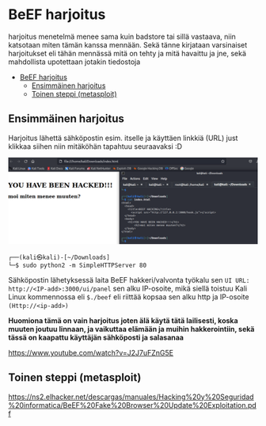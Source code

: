 # BeEF harjoitus

harjoitus menetelmä menee sama kuin badstore tai sillä vastaava, niin katsotaan miten tämän kanssa mennään. Sekä tänne kirjataan varsinaiset harjoitukset eli tähän mennässä mitä on tehty ja mitä havaittu ja jne, sekä mahdollista upotettaan jotakin tiedostoja 

- [BeEF harjoitus](#beef-harjoitus)
    * [Ensimmäinen harjoitus](#ensimmäinen-harjoitus)
    * [Toinen steppi (metasploit)](#toinen-steppi-metasploit)

## Ensimmäinen harjoitus

Harjoitus lähettä sähköpostin esim. itselle ja käyttäen linkkiä (URL) just klikkaa siihen niin mitäköhän tapahtuu seuraavaksi :D

![Alt text](../beef-harj/beef-6.PNG)

```
┌──(kali㉿kali)-[~/Downloads]
└─$ sudo python2 -m SimpleHTTPServer 80  
```

Sähköpostin lähetyksessä laita BeEF hakkeri/valvonta työkalu sen `UI URL:   http://<IP-add>:3000/ui/panel` sen alku IP-osoite, mikä siellä toistuu Kali Linux kommennossa eli `$./beef` eli riittää kopsaa sen alku http ja IP-osoite `(Http://<ip-add>)`


<b>Huomiona tämä on vain harjoitus joten älä käytä tätä lailisesti, koska muuten joutuu linnaan, ja vaikuttaa elämään ja muihin hakkerointiin, sekä tässä on kaapattu käyttäjän sähköposti ja salasanaa</b>

https://www.youtube.com/watch?v=J2J7uFZnG5E


## Toinen steppi (metasploit)

https://ns2.elhacker.net/descargas/manuales/Hacking%20y%20Seguridad%20informatica/BeEF%20Fake%20Browser%20Update%20Exploitation.pdf





